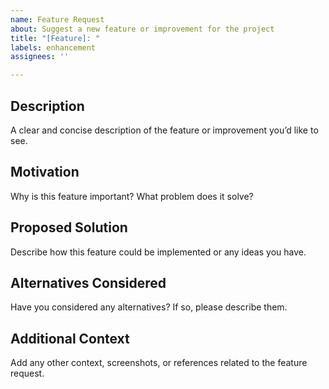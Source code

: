 ```yaml
---
name: Feature Request
about: Suggest a new feature or improvement for the project
title: "[Feature]: "
labels: enhancement
assignees: ''

---
```


## Description

A clear and concise description of the feature or improvement you’d like to see.

## Motivation

Why is this feature important? What problem does it solve?

## Proposed Solution

Describe how this feature could be implemented or any ideas you have.

## Alternatives Considered

Have you considered any alternatives? If so, please describe them.

## Additional Context

Add any other context, screenshots, or references related to the feature request.

